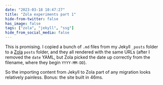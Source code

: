 ```yaml
---
date: "2023-03-18 10:47:27"
title: "Zola experiments part 1"
hide-from-twitter: false
has_image: false
tags: ["zola", "jekyll", "ssg"]
hide_from_social_media: false
---
```


This is promising. I copied a bunch of `.md` files from my Jekyll `_posts` folder to a [Zola](https://www.getzola.org/) `posts` folder, and they all rendered with the same URLs (after I removed the `date` YAML, but Zola picked the date up correctly from the filename, where they begin `YYYY-MM-DD`).

So the importing content from Jekyll to Zola part of any migration looks relatively painless. Bonus: the site built in 46ms.
